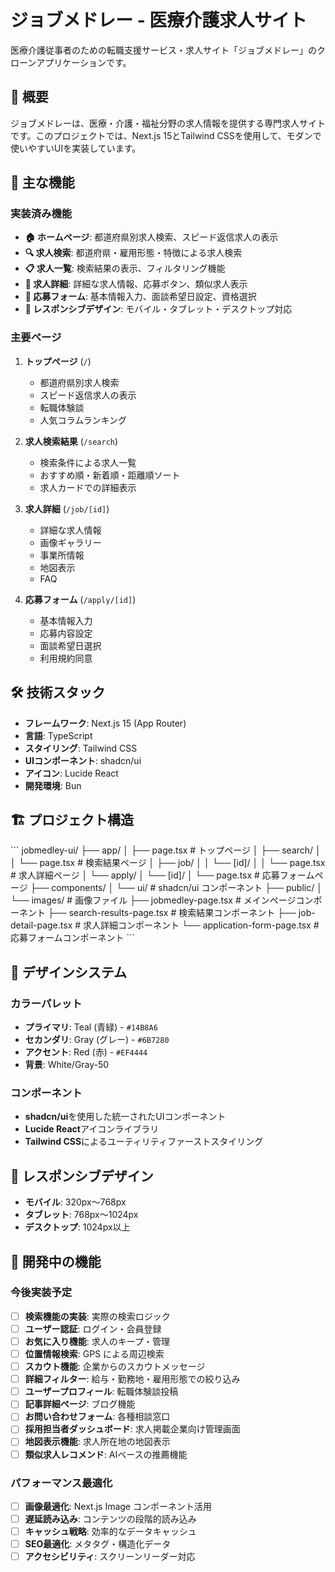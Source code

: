 # ジョブメドレー - 医療介護求人サイト

医療介護従事者のための転職支援サービス・求人サイト「ジョブメドレー」のクローンアプリケーションです。

## 🌟 概要

ジョブメドレーは、医療・介護・福祉分野の求人情報を提供する専門求人サイトです。このプロジェクトでは、Next.js 15とTailwind CSSを使用して、モダンで使いやすいUIを実装しています。

## 🚀 主な機能

### 実装済み機能

- **🏠 ホームページ**: 都道府県別求人検索、スピード返信求人の表示
- **🔍 求人検索**: 都道府県・雇用形態・特徴による求人検索
- **📋 求人一覧**: 検索結果の表示、フィルタリング機能
- **📄 求人詳細**: 詳細な求人情報、応募ボタン、類似求人表示
- **📝 応募フォーム**: 基本情報入力、面談希望日設定、資格選択
- **📱 レスポンシブデザイン**: モバイル・タブレット・デスクトップ対応

### 主要ページ

1. **トップページ** (`/`)
   - 都道府県別求人検索
   - スピード返信求人の表示
   - 転職体験談
   - 人気コラムランキング

2. **求人検索結果** (`/search`)
   - 検索条件による求人一覧
   - おすすめ順・新着順・距離順ソート
   - 求人カードでの詳細表示

3. **求人詳細** (`/job/[id]`)
   - 詳細な求人情報
   - 画像ギャラリー
   - 事業所情報
   - 地図表示
   - FAQ

4. **応募フォーム** (`/apply/[id]`)
   - 基本情報入力
   - 応募内容設定
   - 面談希望日選択
   - 利用規約同意

## 🛠 技術スタック

- **フレームワーク**: Next.js 15 (App Router)
- **言語**: TypeScript
- **スタイリング**: Tailwind CSS
- **UIコンポーネント**: shadcn/ui
- **アイコン**: Lucide React
- **開発環境**: Bun

## 🏗 プロジェクト構造

\`\`\`
jobmedley-ui/
├── app/
│   ├── page.tsx                 # トップページ
│   ├── search/
│   │   └── page.tsx            # 検索結果ページ
│   ├── job/
│   │   └── [id]/
│   │       └── page.tsx        # 求人詳細ページ
│   └── apply/
│       └── [id]/
│           └── page.tsx        # 応募フォームページ
├── components/
│   └── ui/                     # shadcn/ui コンポーネント
├── public/
│   └── images/                 # 画像ファイル
├── jobmedley-page.tsx          # メインページコンポーネント
├── search-results-page.tsx     # 検索結果コンポーネント
├── job-detail-page.tsx         # 求人詳細コンポーネント
└── application-form-page.tsx   # 応募フォームコンポーネント
\`\`\`

## 🎨 デザインシステム

### カラーパレット
- **プライマリ**: Teal (青緑) - `#14B8A6`
- **セカンダリ**: Gray (グレー) - `#6B7280`
- **アクセント**: Red (赤) - `#EF4444`
- **背景**: White/Gray-50

### コンポーネント
- **shadcn/ui**を使用した統一されたUIコンポーネント
- **Lucide React**アイコンライブラリ
- **Tailwind CSS**によるユーティリティファーストスタイリング

## 📱 レスポンシブデザイン

- **モバイル**: 320px〜768px
- **タブレット**: 768px〜1024px
- **デスクトップ**: 1024px以上

## 🔧 開発中の機能

### 今後実装予定

- [ ] **検索機能の実装**: 実際の検索ロジック
- [ ] **ユーザー認証**: ログイン・会員登録
- [ ] **お気に入り機能**: 求人のキープ・管理
- [ ] **位置情報検索**: GPS による周辺検索
- [ ] **スカウト機能**: 企業からのスカウトメッセージ
- [ ] **詳細フィルター**: 給与・勤務地・雇用形態での絞り込み
- [ ] **ユーザープロフィール**: 転職体験談投稿
- [ ] **記事詳細ページ**: ブログ機能
- [ ] **お問い合わせフォーム**: 各種相談窓口
- [ ] **採用担当者ダッシュボード**: 求人掲載企業向け管理画面
- [ ] **地図表示機能**: 求人所在地の地図表示
- [ ] **類似求人レコメンド**: AIベースの推薦機能

### パフォーマンス最適化

- [ ] **画像最適化**: Next.js Image コンポーネント活用
- [ ] **遅延読み込み**: コンテンツの段階的読み込み
- [ ] **キャッシュ戦略**: 効率的なデータキャッシュ
- [ ] **SEO最適化**: メタタグ・構造化データ
- [ ] **アクセシビリティ**: スクリーンリーダー対応